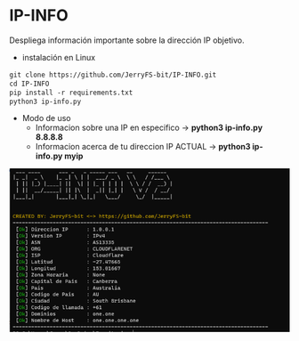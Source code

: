 # IP-INFO
Despliega información importante sobre la dirección IP objetivo.

* instalación en Linux
~~~
git clone https://github.com/JerryFS-bit/IP-INFO.git
cd IP-INFO
pip install -r requirements.txt
python3 ip-info.py
~~~

* Modo de uso
    * Informacion sobre una IP en especifico -> __python3 ip-info.py 8.8.8.8__
    * Informacion acerca de tu direccion IP ACTUAL -> __python3 ip-info.py myip__


![Texto alternativo](/image/image-ip-info-v2.png)
